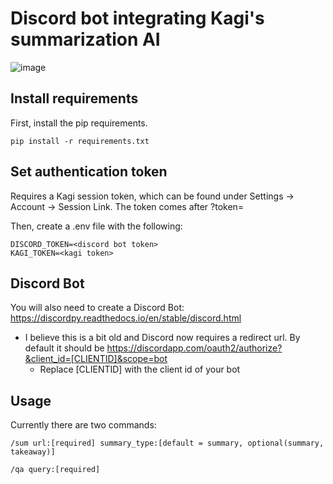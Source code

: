 # Discord bot integrating Kagi's summarization AI

![image](https://github.com/cmeadowstech/KagiDB/assets/30964870/a9ecdfa5-8604-4896-a5e2-3fdd3357c192)

## Install requirements

First, install the pip requirements.

```
pip install -r requirements.txt
```

## Set authentication token

Requires a Kagi session token, which can be found under Settings -> Account -> Session Link. The token comes after ?token=

Then, create a .env file with the following:

```
DISCORD_TOKEN=<discord bot token>
KAGI_TOKEN=<kagi token>
```

## Discord Bot

You will also need to create a Discord Bot: https://discordpy.readthedocs.io/en/stable/discord.html
- I believe this is a bit old and Discord now requires a redirect url. By default it should be https://discordapp.com/oauth2/authorize?&client_id=[CLIENTID]&scope=bot
  - Replace [CLIENTID] with the client id of your bot
 
## Usage

Currently there are two commands:

```
/sum url:[required] summary_type:[default = summary, optional(summary, takeaway)]
```
```
/qa query:[required]
```
